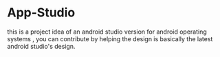 # App-Studio

this is a project idea of an android studio version for android operating systems , you can contribute by helping the design is basically the latest android studio's design. 


